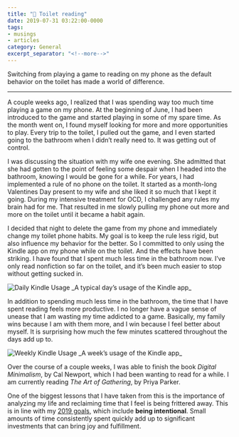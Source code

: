 ```yaml
---
title: "🚽 Toilet reading"
date: 2019-07-31 03:22:00-0000
tags:
- musings
- articles
category: General
excerpt_separator: "<!--more-->"
---
```


Switching from playing a game to reading on my phone as the default behavior on the toilet has made a world of difference.

<!--more-->

***

A couple weeks ago, I realized that I was spending way too much time playing a game on my phone. At the beginning of June, I had been introduced to the game and started playing in some of my spare time. As the month went on, I found myself looking for more and more opportunities to play. Every trip to the toilet, I pulled out the game, and I even started going to the bathroom when I didn’t really need to. It was getting out of control.

I was discussing the situation with my wife one evening. She admitted that she had gotten to the point of feeling some despair when I headed into the bathroom, knowing I would be gone for a while. For years, I had implemented a rule of no phone on the toilet. It started as a month-long Valentines Day present to my wife and she liked it so much that I kept it going. During my intensive treatment for OCD, I challenged any rules my brain had for me. That resulted in me slowly pulling my phone out more and more on the toilet until it became a habit again.

I decided that night to delete the game from my phone and immediately change my toilet phone habits. My goal is to keep the rule less rigid, but also influence my behavior for the better. So I committed to only using the Kindle app on my phone while on the toilet. And the effects have been striking. I have found that I spent much less time in the bathroom now. I’ve only read nonfiction so far on the toilet, and it’s been much easier to stop without getting sucked in.

<img src="https://www.bennorris.blog/uploads/2019/9e6fd0a8c6.jpg" alt="Daily Kindle Usage" />
_A typical day’s usage of the Kindle app_

In addition to spending much less time in the bathroom, the time that I have spent reading feels more productive. I no longer have a vague sense of unease that I am wasting my time addicted to a game. Basically, my family wins because I am with them more, and I win because I feel better about myself. It is surprising how much the few minutes scattered throughout the days add up to.

<img src="https://www.bennorris.blog/uploads/2019/e84c9fb4ec.jpg" alt="Weekly Kindle Usage" />
_A week’s usage of the Kindle app_

Over the course of a couple weeks, I was able to finish the book *Digital Minimalism*, by Cal Newport, which I had been wanting to read for a while. I am currently reading *The Art of Gathering*, by Priya Parker.

One of the biggest lessons that I have taken from this is the importance of analyzing my life and reclaiming time that I feel is being frittered away. This is in line with my [2019 goals](https://www.bennorris.org/2019/01/01/my-goals.html), which include **being intentional**. Small amounts of time consistently spent quickly add up to significant investments that can bring joy and fulfillment.